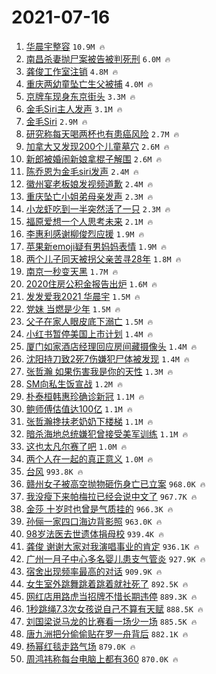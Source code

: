 # 2021-07-16

1. [华晨宇整容](https://s.weibo.com/weibo?q=%23%E5%8D%8E%E6%99%A8%E5%AE%87%E6%95%B4%E5%AE%B9%23&Refer=top) `10.9M 🔥`
1. [南昌杀妻抛尸案被告被判死刑](https://s.weibo.com/weibo?q=%23%E5%8D%97%E6%98%8C%E6%9D%80%E5%A6%BB%E6%8A%9B%E5%B0%B8%E6%A1%88%E8%A2%AB%E5%91%8A%E8%A2%AB%E5%88%A4%E6%AD%BB%E5%88%91%23&Refer=top) `6.0M 🔥`
1. [龚俊工作室注销](https://s.weibo.com/weibo?q=%23%E9%BE%9A%E4%BF%8A%E5%B7%A5%E4%BD%9C%E5%AE%A4%E6%B3%A8%E9%94%80%23&Refer=top) `4.8M 🔥`
1. [重庆两幼童坠亡生父被捕](https://s.weibo.com/weibo?q=%23%E9%87%8D%E5%BA%86%E4%B8%A4%E5%B9%BC%E7%AB%A5%E5%9D%A0%E4%BA%A1%E7%94%9F%E7%88%B6%E8%A2%AB%E6%8D%95%23&Refer=top) `4.0M 🔥`
1. [京牌车现身东京街头](https://s.weibo.com/weibo?q=%23%E4%BA%AC%E7%89%8C%E8%BD%A6%E7%8E%B0%E8%BA%AB%E4%B8%9C%E4%BA%AC%E8%A1%97%E5%A4%B4%23&Refer=top) `3.3M 🔥`
1. [金毛Siri主人发声](https://s.weibo.com/weibo?q=%23%E9%87%91%E6%AF%9BSiri%E4%B8%BB%E4%BA%BA%E5%8F%91%E5%A3%B0%23&Refer=top) `3.1M 🔥`
1. [金毛Siri](https://s.weibo.com/weibo?q=%23%E9%87%91%E6%AF%9BSiri%23&Refer=top) `2.9M 🔥`
1. [研究称每天喝两杯也有患癌风险](https://s.weibo.com/weibo?q=%23%E7%A0%94%E7%A9%B6%E7%A7%B0%E6%AF%8F%E5%A4%A9%E5%96%9D%E4%B8%A4%E6%9D%AF%E4%B9%9F%E6%9C%89%E6%82%A3%E7%99%8C%E9%A3%8E%E9%99%A9%23&Refer=top) `2.7M 🔥`
1. [加拿大又发现200个儿童墓穴](https://s.weibo.com/weibo?q=%23%E5%8A%A0%E6%8B%BF%E5%A4%A7%E5%8F%88%E5%8F%91%E7%8E%B0200%E4%B8%AA%E5%84%BF%E7%AB%A5%E5%A2%93%E7%A9%B4%23&Refer=top) `2.6M 🔥`
1. [新郎被婚闹新娘拿棍子解围](https://s.weibo.com/weibo?q=%23%E6%96%B0%E9%83%8E%E8%A2%AB%E5%A9%9A%E9%97%B9%E6%96%B0%E5%A8%98%E6%8B%BF%E6%A3%8D%E5%AD%90%E8%A7%A3%E5%9B%B4%23&Refer=top) `2.6M 🔥`
1. [陈乔恩为金毛siri发声](https://s.weibo.com/weibo?q=%E9%99%88%E4%B9%94%E6%81%A9%E4%B8%BA%E9%87%91%E6%AF%9Bsiri%E5%8F%91%E5%A3%B0&Refer=top) `2.4M 🔥`
1. [徽州宴老板娘发视频道歉](https://s.weibo.com/weibo?q=%23%E5%BE%BD%E5%B7%9E%E5%AE%B4%E8%80%81%E6%9D%BF%E5%A8%98%E5%8F%91%E8%A7%86%E9%A2%91%E9%81%93%E6%AD%89%23&Refer=top) `2.4M 🔥`
1. [重庆坠亡小姐弟母亲发声](https://s.weibo.com/weibo?q=%23%E9%87%8D%E5%BA%86%E5%9D%A0%E4%BA%A1%E5%B0%8F%E5%A7%90%E5%BC%9F%E6%AF%8D%E4%BA%B2%E5%8F%91%E5%A3%B0%23&Refer=top) `2.3M 🔥`
1. [小龙虾吃到一半突然活了一只](https://s.weibo.com/weibo?q=%23%E5%B0%8F%E9%BE%99%E8%99%BE%E5%90%83%E5%88%B0%E4%B8%80%E5%8D%8A%E7%AA%81%E7%84%B6%E6%B4%BB%E4%BA%86%E4%B8%80%E5%8F%AA%23&Refer=top) `2.3M 🔥`
1. [福原爱想一个人思考未来](https://s.weibo.com/weibo?q=%23%E7%A6%8F%E5%8E%9F%E7%88%B1%E6%83%B3%E4%B8%80%E4%B8%AA%E4%BA%BA%E6%80%9D%E8%80%83%E6%9C%AA%E6%9D%A5%23&Refer=top) `2.1M 🔥`
1. [李惠利感谢柳俊烈应援](https://s.weibo.com/weibo?q=%23%E6%9D%8E%E6%83%A0%E5%88%A9%E6%84%9F%E8%B0%A2%E6%9F%B3%E4%BF%8A%E7%83%88%E5%BA%94%E6%8F%B4%23&Refer=top) `1.9M 🔥`
1. [苹果新emoji疑有男妈妈表情](https://s.weibo.com/weibo?q=%23%E8%8B%B9%E6%9E%9C%E6%96%B0emoji%E7%96%91%E6%9C%89%E7%94%B7%E5%A6%88%E5%A6%88%E8%A1%A8%E6%83%85%23&Refer=top) `1.9M 🔥`
1. [两个儿子同天被拐父亲苦寻28年](https://s.weibo.com/weibo?q=%23%E4%B8%A4%E4%B8%AA%E5%84%BF%E5%AD%90%E5%90%8C%E5%A4%A9%E8%A2%AB%E6%8B%90%E7%88%B6%E4%BA%B2%E8%8B%A6%E5%AF%BB28%E5%B9%B4%23&Refer=top) `1.8M 🔥`
1. [南京一秒变天黑](https://s.weibo.com/weibo?q=%23%E5%8D%97%E4%BA%AC%E4%B8%80%E7%A7%92%E5%8F%98%E5%A4%A9%E9%BB%91%23&Refer=top) `1.7M 🔥`
1. [2020住房公积金报告出炉](https://s.weibo.com/weibo?q=%232020%E4%BD%8F%E6%88%BF%E5%85%AC%E7%A7%AF%E9%87%91%E6%8A%A5%E5%91%8A%E5%87%BA%E7%82%89%23&Refer=top) `1.6M 🔥`
1. [发发爱我2021 华晨宇](https://s.weibo.com/weibo?q=%E5%8F%91%E5%8F%91%E7%88%B1%E6%88%912021%20%E5%8D%8E%E6%99%A8%E5%AE%87&Refer=top) `1.5M 🔥`
1. [党妹 当燃是少年](https://s.weibo.com/weibo?q=%E5%85%9A%E5%A6%B9%20%E5%BD%93%E7%87%83%E6%98%AF%E5%B0%91%E5%B9%B4&Refer=top) `1.5M 🔥`
1. [父子在家人眼皮底下溺亡](https://s.weibo.com/weibo?q=%23%E7%88%B6%E5%AD%90%E5%9C%A8%E5%AE%B6%E4%BA%BA%E7%9C%BC%E7%9A%AE%E5%BA%95%E4%B8%8B%E6%BA%BA%E4%BA%A1%23&Refer=top) `1.5M 🔥`
1. [小红书暂停美国上市计划](https://s.weibo.com/weibo?q=%23%E5%B0%8F%E7%BA%A2%E4%B9%A6%E6%9A%82%E5%81%9C%E7%BE%8E%E5%9B%BD%E4%B8%8A%E5%B8%82%E8%AE%A1%E5%88%92%23&Refer=top) `1.4M 🔥`
1. [厦门如家酒店经理回应房间藏摄像头](https://s.weibo.com/weibo?q=%23%E5%8E%A6%E9%97%A8%E5%A6%82%E5%AE%B6%E9%85%92%E5%BA%97%E7%BB%8F%E7%90%86%E5%9B%9E%E5%BA%94%E6%88%BF%E9%97%B4%E8%97%8F%E6%91%84%E5%83%8F%E5%A4%B4%23&Refer=top) `1.4M 🔥`
1. [沈阳持刀致2死7伤嫌犯尸体被发现](https://s.weibo.com/weibo?q=%23%E6%B2%88%E9%98%B3%E6%8C%81%E5%88%80%E8%87%B42%E6%AD%BB7%E4%BC%A4%E5%AB%8C%E7%8A%AF%E5%B0%B8%E4%BD%93%E8%A2%AB%E5%8F%91%E7%8E%B0%23&Refer=top) `1.4M 🔥`
1. [张哲瀚 如果伤害我是你的天性](https://s.weibo.com/weibo?q=%E5%BC%A0%E5%93%B2%E7%80%9A%20%E5%A6%82%E6%9E%9C%E4%BC%A4%E5%AE%B3%E6%88%91%E6%98%AF%E4%BD%A0%E7%9A%84%E5%A4%A9%E6%80%A7&Refer=top) `1.3M 🔥`
1. [SM向私生饭宣战](https://s.weibo.com/weibo?q=%23SM%E5%90%91%E7%A7%81%E7%94%9F%E9%A5%AD%E5%AE%A3%E6%88%98%23&Refer=top) `1.2M 🔥`
1. [朴泰桓韩惠珍确诊新冠](https://s.weibo.com/weibo?q=%23%E6%9C%B4%E6%B3%B0%E6%A1%93%E9%9F%A9%E6%83%A0%E7%8F%8D%E7%A1%AE%E8%AF%8A%E6%96%B0%E5%86%A0%23&Refer=top) `1.1M 🔥`
1. [鲍师傅估值达100亿](https://s.weibo.com/weibo?q=%23%E9%B2%8D%E5%B8%88%E5%82%85%E4%BC%B0%E5%80%BC%E8%BE%BE100%E4%BA%BF%23&Refer=top) `1.1M 🔥`
1. [张哲瀚搀扶老奶奶下楼梯](https://s.weibo.com/weibo?q=%23%E5%BC%A0%E5%93%B2%E7%80%9A%E6%90%80%E6%89%B6%E8%80%81%E5%A5%B6%E5%A5%B6%E4%B8%8B%E6%A5%BC%E6%A2%AF%23&Refer=top) `1.1M 🔥`
1. [暗杀海地总统嫌犯曾接受美军训练](https://s.weibo.com/weibo?q=%23%E6%9A%97%E6%9D%80%E6%B5%B7%E5%9C%B0%E6%80%BB%E7%BB%9F%E5%AB%8C%E7%8A%AF%E6%9B%BE%E6%8E%A5%E5%8F%97%E7%BE%8E%E5%86%9B%E8%AE%AD%E7%BB%83%23&Refer=top) `1.1M 🔥`
1. [这也太凡尔赛了吧](https://s.weibo.com/weibo?q=%23%E8%BF%99%E4%B9%9F%E5%A4%AA%E5%87%A1%E5%B0%94%E8%B5%9B%E4%BA%86%E5%90%A7%23&Refer=top) `1.0M 🔥`
1. [两个人在一起的真正意义](https://s.weibo.com/weibo?q=%23%E4%B8%A4%E4%B8%AA%E4%BA%BA%E5%9C%A8%E4%B8%80%E8%B5%B7%E7%9A%84%E7%9C%9F%E6%AD%A3%E6%84%8F%E4%B9%89%23&Refer=top) `1.0M 🔥`
1. [台风](https://s.weibo.com/weibo?q=%E5%8F%B0%E9%A3%8E&Refer=top) `993.8K 🔥`
1. [赣州女子被高空抛物砸伤身亡已立案](https://s.weibo.com/weibo?q=%23%E8%B5%A3%E5%B7%9E%E5%A5%B3%E5%AD%90%E8%A2%AB%E9%AB%98%E7%A9%BA%E6%8A%9B%E7%89%A9%E7%A0%B8%E4%BC%A4%E8%BA%AB%E4%BA%A1%E5%B7%B2%E7%AB%8B%E6%A1%88%23&Refer=top) `968.0K 🔥`
1. [我没瘦下来帕梅拉已经会说中文了](https://s.weibo.com/weibo?q=%23%E6%88%91%E6%B2%A1%E7%98%A6%E4%B8%8B%E6%9D%A5%E5%B8%95%E6%A2%85%E6%8B%89%E5%B7%B2%E7%BB%8F%E4%BC%9A%E8%AF%B4%E4%B8%AD%E6%96%87%E4%BA%86%23&Refer=top) `967.7K 🔥`
1. [金莎 十岁时也曾是气质挂的](https://s.weibo.com/weibo?q=%E9%87%91%E8%8E%8E%20%E5%8D%81%E5%B2%81%E6%97%B6%E4%B9%9F%E6%9B%BE%E6%98%AF%E6%B0%94%E8%B4%A8%E6%8C%82%E7%9A%84&Refer=top) `966.3K 🔥`
1. [孙俪一家四口海边背影照](https://s.weibo.com/weibo?q=%23%E5%AD%99%E4%BF%AA%E4%B8%80%E5%AE%B6%E5%9B%9B%E5%8F%A3%E6%B5%B7%E8%BE%B9%E8%83%8C%E5%BD%B1%E7%85%A7%23&Refer=top) `963.0K 🔥`
1. [98岁法医去世遗体捐母校](https://s.weibo.com/weibo?q=%2398%E5%B2%81%E6%B3%95%E5%8C%BB%E5%8E%BB%E4%B8%96%E9%81%97%E4%BD%93%E6%8D%90%E6%AF%8D%E6%A0%A1%23&Refer=top) `939.4K 🔥`
1. [龚俊 谢谢大家对我演唱事业的肯定](https://s.weibo.com/weibo?q=%E9%BE%9A%E4%BF%8A%20%E8%B0%A2%E8%B0%A2%E5%A4%A7%E5%AE%B6%E5%AF%B9%E6%88%91%E6%BC%94%E5%94%B1%E4%BA%8B%E4%B8%9A%E7%9A%84%E8%82%AF%E5%AE%9A&Refer=top) `936.1K 🔥`
1. [广州一月子中心多名婴儿患支气管炎](https://s.weibo.com/weibo?q=%23%E5%B9%BF%E5%B7%9E%E4%B8%80%E6%9C%88%E5%AD%90%E4%B8%AD%E5%BF%83%E5%A4%9A%E5%90%8D%E5%A9%B4%E5%84%BF%E6%82%A3%E6%94%AF%E6%B0%94%E7%AE%A1%E7%82%8E%23&Refer=top) `927.9K 🔥`
1. [宿舍出现频率最高的对话](https://s.weibo.com/weibo?q=%23%E5%AE%BF%E8%88%8D%E5%87%BA%E7%8E%B0%E9%A2%91%E7%8E%87%E6%9C%80%E9%AB%98%E7%9A%84%E5%AF%B9%E8%AF%9D%23&Refer=top) `909.9K 🔥`
1. [女生室外跳舞跳着跳着就社死了](https://s.weibo.com/weibo?q=%23%E5%A5%B3%E7%94%9F%E5%AE%A4%E5%A4%96%E8%B7%B3%E8%88%9E%E8%B7%B3%E7%9D%80%E8%B7%B3%E7%9D%80%E5%B0%B1%E7%A4%BE%E6%AD%BB%E4%BA%86%23&Refer=top) `892.5K 🔥`
1. [网红店用路虎当招牌不惜长期违停](https://s.weibo.com/weibo?q=%23%E7%BD%91%E7%BA%A2%E5%BA%97%E7%94%A8%E8%B7%AF%E8%99%8E%E5%BD%93%E6%8B%9B%E7%89%8C%E4%B8%8D%E6%83%9C%E9%95%BF%E6%9C%9F%E8%BF%9D%E5%81%9C%23&Refer=top) `889.3K 🔥`
1. [1秒跳绳7.3次女孩说自己不算有天赋](https://s.weibo.com/weibo?q=%231%E7%A7%92%E8%B7%B3%E7%BB%B37.3%E6%AC%A1%E5%A5%B3%E5%AD%A9%E8%AF%B4%E8%87%AA%E5%B7%B1%E4%B8%8D%E7%AE%97%E6%9C%89%E5%A4%A9%E8%B5%8B%23&Refer=top) `888.5K 🔥`
1. [刘国梁说马龙的比赛看一场少一场](https://s.weibo.com/weibo?q=%23%E5%88%98%E5%9B%BD%E6%A2%81%E8%AF%B4%E9%A9%AC%E9%BE%99%E7%9A%84%E6%AF%94%E8%B5%9B%E7%9C%8B%E4%B8%80%E5%9C%BA%E5%B0%91%E4%B8%80%E5%9C%BA%23&Refer=top) `885.5K 🔥`
1. [唐九洲把分偷偷贴在罗一舟背后](https://s.weibo.com/weibo?q=%23%E5%94%90%E4%B9%9D%E6%B4%B2%E6%8A%8A%E5%88%86%E5%81%B7%E5%81%B7%E8%B4%B4%E5%9C%A8%E7%BD%97%E4%B8%80%E8%88%9F%E8%83%8C%E5%90%8E%23&Refer=top) `882.1K 🔥`
1. [杨幂红毯走路气场](https://s.weibo.com/weibo?q=%23%E6%9D%A8%E5%B9%82%E7%BA%A2%E6%AF%AF%E8%B5%B0%E8%B7%AF%E6%B0%94%E5%9C%BA%23&Refer=top) `879.0K 🔥`
1. [周鸿祎称每台电脑上都有360](https://s.weibo.com/weibo?q=%23%E5%91%A8%E9%B8%BF%E7%A5%8E%E7%A7%B0%E6%AF%8F%E5%8F%B0%E7%94%B5%E8%84%91%E4%B8%8A%E9%83%BD%E6%9C%89360%23&Refer=top) `870.0K 🔥`
